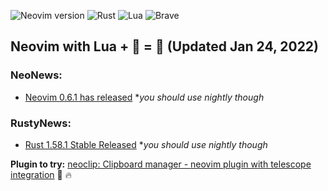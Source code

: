 ![Neovim version](https://img.shields.io/badge/Neovim-0.7.x-57A143?style=plastic&logo=neovim)
![Rust](https://img.shields.io/badge/Rust-%23000000.svg?style=plastic&logo=rust&logoColor=white)
![Lua](https://img.shields.io/badge/Lua-%232C2D72.svg?style=plastic&logo=lua&logoColor=white)
![Brave](https://img.shields.io/badge/Brave-FB542B?style=plastic&logo=Brave&logoColor=white)
## Neovim with Lua + 🔭 = 🎉 (Updated Jan 24, 2022)

### NeoNews:
- [Neovim 0.6.1 has released](https://github.com/neovim/neovim/releases/tag/v0.6.1) *_you should use nightly though_

### RustyNews:
- [Rust 1.58.1 Stable Released](https://blog.rust-lang.org/2022/01/20/Rust-1.58.1.html) *_you should use nightly though_


**Plugin to try:** [neoclip: Clipboard manager - neovim plugin with telescope integration](https://github.com/AckslD/nvim-neoclip.lua) 🔭 🔥

